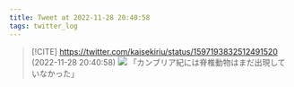 ```yaml
---
title: Tweet at 2022-11-28 20:40:58
tags: twitter_log
---
```


> [!CITE] https://twitter.com/kaisekiriu/status/1597193832512491520 (2022-11-28 20:40:58)
> ![](https://twitter.com/kaisekiriu/status/1597193832512491520)
> 「カンブリア紀には脊椎動物はまだ出現していなかった」
